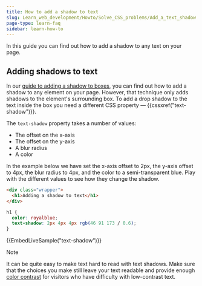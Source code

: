 ```yaml
---
title: How to add a shadow to text
slug: Learn_web_development/Howto/Solve_CSS_problems/Add_a_text_shadow
page-type: learn-faq
sidebar: learn-how-to
---
```


In this guide you can find out how to add a shadow to any text on your page.

## Adding shadows to text

In our [guide to adding a shadow to boxes](/en-US/docs/Learn_web_development/Howto/Solve_CSS_problems/Add_a_shadow), you can find out how to add a shadow to any element on your page. However, that technique only adds shadows to the element's surrounding box. To add a drop shadow to the text inside the box you need a different CSS property — {{cssxref("text-shadow")}}.

The `text-shadow` property takes a number of values:

- The offset on the x-axis
- The offset on the y-axis
- A blur radius
- A color

In the example below we have set the x-axis offset to 2px, the y-axis offset to 4px, the blur radius to 4px, and the color to a semi-transparent blue. Play with the different values to see how they change the shadow.

```html live-sample___text-shadow
<div class="wrapper">
  <h1>Adding a shadow to text</h1>
</div>
```

```css live-sample___text-shadow
h1 {
  color: royalblue;
  text-shadow: 2px 4px 4px rgb(46 91 173 / 0.6);
}
```

{{EmbedLiveSample("text-shadow")}}

> [!NOTE]
> It can be quite easy to make text hard to read with text shadows. Make sure that the choices you make still leave your text readable and provide enough [color contrast](/en-US/docs/Web/Accessibility/Guides/Understanding_WCAG/Perceivable/Color_contrast) for visitors who have difficulty with low-contrast text.
